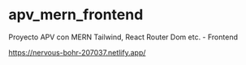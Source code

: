 # apv_mern_frontend
Proyecto APV con MERN Tailwind, React Router Dom etc. - Frontend

https://nervous-bohr-207037.netlify.app/
